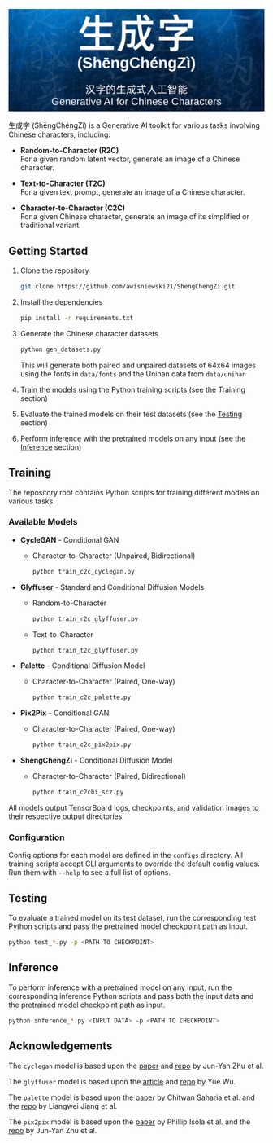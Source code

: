 ![ShengChengZi Logo](ShengChengZi.png)

生成字 (ShēngChéngZì) is a Generative AI toolkit for various tasks involving Chinese characters, including:

- **Random-to-Character (R2C)**  
For a given random latent vector, generate an image of a Chinese character.

- **Text-to-Character (T2C)**  
For a given text prompt, generate an image of a Chinese character.

- **Character-to-Character (C2C)**  
For a given Chinese character, generate an image of its simplified or traditional variant.

## Getting Started

1. Clone the repository

    ```bash
    git clone https://github.com/awisniewski21/ShengChengZi.git
    ```

2. Install the dependencies

    ```bash
    pip install -r requirements.txt
    ```

3. Generate the Chinese character datasets

    ```bash
    python gen_datasets.py
    ```

    This will generate both paired and unpaired datasets of 64x64 images using the fonts in `data/fonts` and the Unihan data from `data/unihan`

4. Train the models using the Python training scripts (see the [Training](#Training) section)
5. Evaluate the trained models on their test datasets (see the [Testing](#Testing) section)
6. Perform inference with the pretrained models on any input (see the [Inference](#Inference) section)

## Training

The repository root contains Python scripts for training different models on various tasks.

### Available Models

- **CycleGAN** - Conditional GAN
  - Character-to-Character (Unpaired, Bidirectional)

    ```bash
    python train_c2c_cyclegan.py
    ```

- **Glyffuser** - Standard and Conditional Diffusion Models
  - Random-to-Character

    ```bash
    python train_r2c_glyffuser.py
    ```

  - Text-to-Character

    ```bash
    python train_t2c_glyffuser.py
    ```

- **Palette** - Conditional Diffusion Model
  - Character-to-Character (Paired, One-way)

    ```bash
    python train_c2c_palette.py
    ```

- **Pix2Pix** - Conditional GAN
  - Character-to-Character (Paired, One-way)

    ```bash
    python train_c2c_pix2pix.py
    ```

- **ShengChengZi** - Conditional Diffusion Model
  - Character-to-Character (Paired, Bidirectional)

    ```bash
    python train_c2cbi_scz.py
    ```

All models output TensorBoard logs, checkpoints, and validation images to their respective output directories.

### Configuration

Config options for each model are defined in the `configs` directory. All training scripts accept CLI arguments to override the default config values. Run them with `--help` to see a full list of options.

## Testing

To evaluate a trained model on its test dataset, run the corresponding test Python scripts and pass the pretrained model checkpoint path as input.

```bash
python test_*.py -p <PATH TO CHECKPOINT>
```

## Inference

To perform inference with a pretrained model on any input, run the corresponding inference Python scripts and pass both the input data and the pretrained model checkpoint path as input.

```bash
python inference_*.py <INPUT DATA> -p <PATH TO CHECKPOINT>
```

## Acknowledgements

The `cyclegan` model is based upon the [paper](https://arxiv.org/abs/1703.10593) and [repo](https://github.com/junyanz/pytorch-CycleGAN-and-pix2pix) by Jun-Yan Zhu et al.

The `glyffuser` model is based upon the [article](https://yue-here.com/posts/glyffuser/) and [repo](https://github.com/yue-here/glyffuser/tree/main) by Yue Wu.

The `palette` model is based upon the [paper](https://arxiv.org/pdf/2111.05826) by Chitwan Saharia et al. and the [repo](https://github.com/Janspiry/Palette-Image-to-Image-Diffusion-Models) by Liangwei Jiang et al.

The `pix2pix` model is based upon the [paper](https://arxiv.org/pdf/1611.07004) by Phillip Isola et al. and the [repo](https://github.com/junyanz/pytorch-CycleGAN-and-pix2pix) by Jun-Yan Zhu et al.
